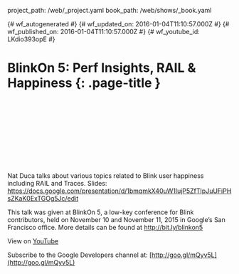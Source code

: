 project_path: /web/_project.yaml
book_path: /web/shows/_book.yaml

{# wf_autogenerated #}
{# wf_updated_on: 2016-01-04T11:10:57.000Z #}
{# wf_published_on: 2016-01-04T11:10:57.000Z #}
{# wf_youtube_id: LKdio393opE #}

# BlinkOn 5: Perf Insights, RAIL &amp; Happiness {: .page-title }


<div class="video-wrapper">
  <iframe class="devsite-embedded-youtube-video" data-video-id="LKdio393opE"
          data-autohide="1" data-showinfo="0" frameborder="0" allowfullscreen>
  </iframe>
</div>

Nat Duca talks about various topics related to Blink user happiness including RAIL and Traces.
Slides: https://docs.google.com/presentation/d/1bmqmkX40uW1lujP5ZfTIpJuUFiPHsZKaK0ExTGOg5Jc/edit

This talk was given at BlinkOn 5, a low-key conference for Blink contributors, held on November 10 and November 11, 2015 in Google’s San Francisco office. More details can be found at http://bit.ly/blinkon5

View on [YouTube](https://youtu.be/LKdio393opE)

Subscribe to the Google Developers channel at: [http://goo.gl/mQyv5L](http://goo.gl/mQyv5L)
